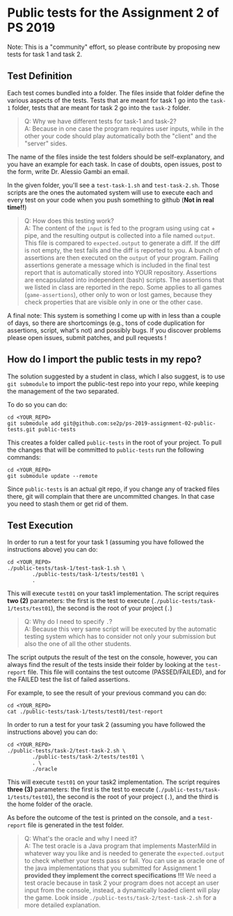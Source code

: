 # Public tests for the Assignment 2 of PS 2019
Note: This is a "community" effort, so please contribute by proposing new tests for task 1 and task 2.

## Test Definition
Each test comes bundled into a folder. The files inside that folder define the various aspects of the tests. Tests that are meant for task 1 go into the `task-1` folder, tests that are meant for task 2 go into the `task-2` folder.

> Q: Why we have different tests for task-1 and task-2? </br>
> A: Because in one case the program requires user inputs, while in the other your code should play automatically both the "client" and the "server" sides.

The name of the files inside the test folders should be self-explanatory, and you have an example for each task. In case of doubts, open issues, post to the form, write Dr. Alessio Gambi an email.

In the given folder, you'll see a `test-task-1.sh` and `test-task-2.sh`. Those scripts are the ones the automated system will use to execute each and every test on your code when you push something to github (**Not in real time!!**)

> Q: How does this testing work? </br>
> A: The content of the `input` is fed to the program using using cat + pipe, and the resulting output is collected into a file named `output`. This file is compared to `expected.output` to generate a diff. If the diff is not empty, the test fails and the diff is reported to you. A bunch of assertions are then executed on the `output` of your program. Failing assertions generate a message which is included in the final test report that is automatically stored into YOUR repository. Assertions are encapsulated into independent (bash) scripts. The assertions that we listed in class are reported in the repo. Some applies to all games (`game-assertions`), other only to won or lost games, because they check properties that are visible only in one or the other case.

A final note: This system is something I come up with in less than a couple of days, so there are shortcomings (e.g., tons of code duplication for assertions, script, what's not) and possibly bugs. If you discover problems please open issues, submit patches, and pull requests !

## How do I import the public tests in my repo?
The solution suggested by a student in class, which I also suggest, is to use `git submodule` to import the public-test repo into your repo, while keeping the management of the two separated.

To do so you can do:

```
cd <YOUR_REPO>
git submodule add git@github.com:se2p/ps-2019-assignment-02-public-tests.git public-tests
```

This creates a folder called `public-tests` in the root of your project. To pull the changes that will be committed to `public-tests` run the following commands:

```
cd <YOUR_REPO>
git submodule update --remote
```

Since `public-tests` is an actual git repo, if you change any of tracked files there, git will complain that there are uncommitted changes. In that case you need to stash them or get rid of them.

## Test Execution
In order to run a test for your task 1 (assuming you have followed the instructions above) you can do:

```
cd <YOUR_REPO>
./public-tests/task-1/test-task-1.sh \
        ./public-tests/task-1/tests/test01 \
        .
```
This will execute `test01` on your task1 implementation. The script requires **two (2)** parameters: the first is the test to execute (`./public-tests/task-1/tests/test01`), the second is the root of your project (`.`)

> Q: Why do I need to specify `.`?</br>
> A: Because this very same script will be executed by the automatic testing system which has to consider not only your submission but also the one of all the other students.

The script outputs the result of the test on the console, however, you can always find the result of the tests inside their folder by looking at the `test-report` file. This file will contains the test outcome (PASSED/FAILED), and for the FAILED test the list of failed assertions.

For example, to see the result of your previous command you can do:
```
cd <YOUR_REPO>
cat ./public-tests/task-1/tests/test01/test-report
```

In order to run a test for your task 2 (assuming you have followed the instructions above) you can do:

```
cd <YOUR_REPO>
./public-tests/task-2/test-task-2.sh \
        ./public-tests/task-2/tests/test01 \
        . \
        ./oracle
```

This will execute `test01` on your task2 implementation. The script requires **three (3)** parameters: the first is the test to execute (`./public-tests/task-1/tests/test01`), the second is the root of your project (`.`), and the third is the home folder of the oracle.

As before the outcome of the test is printed on the console, and a `test-report` file is generated in the test folder.

> Q: What's the oracle and why I need it?</br>
> A: The test oracle is a Java program that implements MasterMild in whatever way you like and is needed to generate the `expected.output` to check whether your tests pass or fail. You can use as oracle one of the java implementations that you submitted for Assignment 1 **provided they implement the correct specifications !!!** We need a test oracle because in task 2 your program does not accept an user input from the console, instead, a dynamically loaded client will play the game. Look inside `./public-tests/task-2/test-task-2.sh` for a more detailed explanation.
